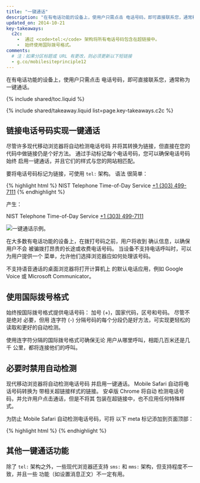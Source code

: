 ```yaml
---
title: "一键通话"
description: "在有电话功能的设备上，使用户只需点击 电话号码，即可直接联系您，通常称为一键通话。"
updated_on: 2014-10-21
key-takeaways:
  c2c: 
    -  通过 <code>tel:</code> 架构将所有电话号码包含在超链接中。
    -  始终使用国际拨号格式。
comments:
  # 注：如果分区标题或 URL 有更改，则必须更新以下短链接
  - g.co/mobilesiteprinciple12
---
```


<p class="intro">
  在有电话功能的设备上，使用户只需点击 电话号码，即可直接联系您，通常称为一键通话。
</p>

{% include shared/toc.liquid %}

{% include shared/takeaway.liquid list=page.key-takeaways.c2c %}

## 链接电话号码实现一键通话

尽管许多现代移动浏览器将自动检测电话号码
并将其转换为链接，但直接在您的代码中做链接仍是个好方法。
通过手动标记每个电话号码，您可以确保电话号码始终
启用一键通话，并且它们的样式与您的网站相匹配。

要将电话号码标记为链接，可使用 `tel:` 架构。  语法
很简单：

{% highlight html %}
NIST Telephone Time-of-Day Service <a href="tel:+1-303-499-7111">+1 (303) 499-7111</a>
{% endhighlight %}

产生：

NIST Telephone Time-of-Day Service <a href="tel:+1-303-499-7111">+1 (303) 499-7111</a>

<img src="images/click-to-call_framed.jpg" class="center" alt="一键通话示例。">

在大多数有电话功能的设备上，在拨打号码之前，用户将收到
确认信息，以确保用户不会
被骗拨打昂贵的长途或收费电话号码。 
当设备不支持电话呼叫时，可以为用户提供一个
菜单，允许他们选择浏览器应如何处理该号码。

不支持语音通话的桌面浏览器将打开计算机上
的默认电话应用，例如 Google Voice 或 Microsoft
Communicator。

## 使用国际拨号格式

始终按国际拨号格式提供电话号码： 
加号 (+)，国家代码，区号和号码。  尽管不是绝对
必要，但用
连字符 (-) 分隔号码的每个分段仍是好方法，可实现更轻松的读取和更好的自动检测。

使用连字符分隔的国际拨号格式可确保无论
用户从哪里呼叫，相距几百米还是几千
公里，都将连接他们的呼叫。

## 必要时禁用自动检测

现代移动浏览器将自动检测电话号码
并启用一键通话。  Mobile Safari 自动将电话号码转换为
带相关超链接样式的链接。  安卓版 Chrome 将自动
检测电话号码，并允许用户点击通话，但是不将其
包装在超链接中，也不应用任何特殊样式。

为防止 Mobile Safari 自动检测电话号码，可将
以下 meta 标记添加到页面顶部：

{% highlight html %}
<meta name="format-detection" content="telephone=no">
{% endhighlight %}

## 其他一键通话功能

除了 `tel:` 架构之外，一些现代浏览器还支持 `sms:`
和 `mms:` 架构，但支持程度不一致，并且一些
功能（如设置消息正文）不一定有用。  

